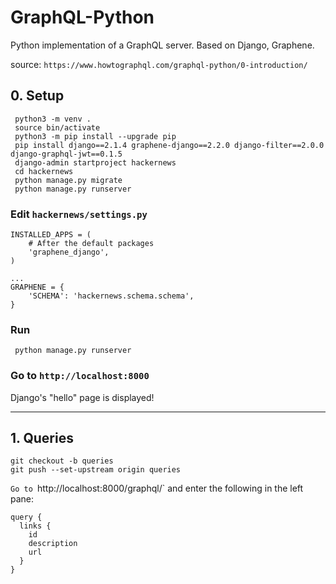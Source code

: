 # GraphQL-Python
Python implementation of a GraphQL server. Based on Django, Graphene.

source: `https://www.howtographql.com/graphql-python/0-introduction/`

## 0. Setup
```
 python3 -m venv .
 source bin/activate
 python3 -m pip install --upgrade pip
 pip install django==2.1.4 graphene-django==2.2.0 django-filter==2.0.0 django-graphql-jwt==0.1.5
 django-admin startproject hackernews
 cd hackernews
 python manage.py migrate
 python manage.py runserver
```

### Edit `hackernews/settings.py`
```
INSTALLED_APPS = (
    # After the default packages
    'graphene_django',
)

...
GRAPHENE = {
    'SCHEMA': 'hackernews.schema.schema',
}
```

### Run
```
 python manage.py runserver
```
### Go to `http://localhost:8000`
Django's "hello" page is displayed!

____

## 1. Queries
```
git checkout -b queries
git push --set-upstream origin queries
```

`Go to `http://localhost:8000/graphql/` and enter the following in the left pane:
```
query {
  links {
    id
    description
    url
  }
}
```


